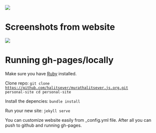 <img src="https://img.shields.io/website-up-down-green-red/http/murathalitsever.js.org">
<h1>Screenshots from website</h1>
<img src="https://i.ibb.co/wyXJm9s/Ekran-Al-nt-s.png">

<h1>Running gh-pages/locally</h1>


Make sure you have <a href="https://www.ruby-lang.org/en/documentation/installation/">Ruby</a> installed.

Clone repo:
<code>git clone https://github.com/halitsever/murathalitsever.js.org.git personal-site
cd personal-site
</code>

Install the depencies:
<code>bundle install</code>

Run your new site:
<code>jekyll serve</code>

You can customize website easily from _config.yml file. After all you can push to github and running gh-pages.